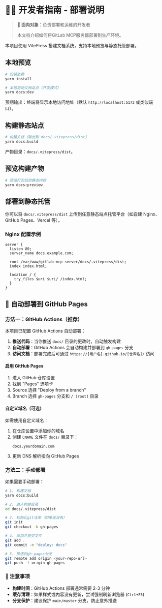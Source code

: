 # 👨‍💻 开发者指南 - 部署说明

> **📖 面向对象**：负责部署和运维的开发者
>
> 本文档介绍如何将GitLab MCP服务器部署到生产环境。

本项目使用 VitePress 搭建文档系统，支持本地预览与静态托管部署。

## 本地预览

```bash
# 安装依赖
yarn install

# 本地启动文档站点（开发模式）
yarn docs:dev
```

预期输出：终端将显示本地访问地址（默认 `http://localhost:5173` 或类似端口）。

## 构建静态站点

```bash
# 构建文档（输出到 docs/.vitepress/dist）
yarn docs:build
```

产物目录：`docs/.vitepress/dist`。

## 预览构建产物

```bash
# 预览打包后的静态内容
yarn docs:preview
```

## 部署到静态托管

你可以将 `docs/.vitepress/dist` 上传到任意静态站点托管平台（如自建 Nginx、GitHub Pages、Vercel 等）。

### Nginx 配置示例

```nginx
server {
  listen 80;
  server_name docs.example.com;

  root /var/www/gitlab-mcp-server/docs/.vitepress/dist;
  index index.html;

  location / {
    try_files $uri $uri/ /index.html;
  }
}
```

## 🚀 自动部署到 GitHub Pages

### 方法一：GitHub Actions（推荐）

本项目已配置 GitHub Actions 自动部署：

1. **推送代码**：当你推送 `docs/` 目录的更改时，自动触发构建
2. **自动部署**：GitHub Actions 会自动构建并部署到 `gh-pages` 分支
3. **访问文档**：部署完成后可通过 `https://[用户名].github.io/[仓库名]/` 访问

#### 启用 GitHub Pages

1. 进入 GitHub 仓库设置
2. 找到 "Pages" 选项卡
3. Source 选择 "Deploy from a branch"
4. Branch 选择 `gh-pages` 分支和 `/ (root)` 目录

#### 自定义域名（可选）

如需使用自定义域名：
1. 在仓库设置中添加你的域名
2. 创建 `CNAME` 文件在 `docs/` 目录下：
   ```
   docs.yourdomain.com
   ```
3. 更新 DNS 解析指向 GitHub Pages

### 方法二：手动部署

如果需要手动部署：

```bash
# 1. 构建文档
yarn docs:build

# 2. 进入构建目录
cd docs/.vitepress/dist

# 3. 初始化git仓库（如果还没有）
git init
git checkout -b gh-pages

# 4. 添加并提交文件
git add .
git commit -m "deploy: docs"

# 5. 推送到gh-pages分支
git remote add origin <your-repo-url>
git push -f origin gh-pages
```

### 📝 注意事项

- **构建时间**：GitHub Actions 部署通常需要 2-3 分钟
- **缓存清理**：如果样式或内容没有更新，尝试强制刷新浏览器 (`Ctrl+F5`)
- **分支保护**：建议保护 `main/master` 分支，防止意外推送


